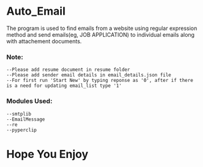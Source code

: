 # Auto_Email

The program is used to find emails from a website using regular expression method and send emails(eg, JOB APPLICATION)
to individual emails along with attachement documents.

### Note:
    --Please add resume document in resume folder
    --Please add sender email details in email_details.json file
    --For first run 'Start New' by typing reponse as '0', after if there is a need for updating email_list type '1'

### Modules Used:
    --smtplib
    --EmailMessage
    --re
    --pyperclip

# Hope You Enjoy
